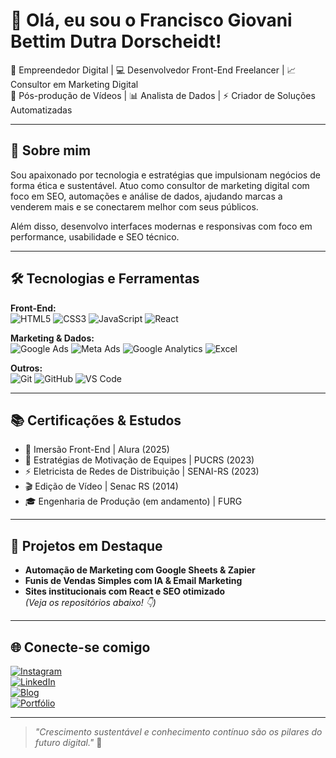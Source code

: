 # 👋 Olá, eu sou o Francisco Giovani Bettim Dutra Dorscheidt!

🎯 Empreendedor Digital | 💻 Desenvolvedor Front-End Freelancer | 📈 Consultor em Marketing Digital  
🎥 Pós-produção de Vídeos | 📊 Analista de Dados | ⚡ Criador de Soluções Automatizadas

---

## 🚀 Sobre mim

Sou apaixonado por tecnologia e estratégias que impulsionam negócios de forma ética e sustentável. Atuo como consultor de marketing digital com foco em SEO, automações e análise de dados, ajudando marcas a venderem mais e se conectarem melhor com seus públicos.

Além disso, desenvolvo interfaces modernas e responsivas com foco em performance, usabilidade e SEO técnico.

---

## 🛠️ Tecnologias e Ferramentas

**Front-End:**  
![HTML5](https://img.shields.io/badge/HTML5-E34F26?style=flat&logo=html5&logoColor=white)
![CSS3](https://img.shields.io/badge/CSS3-1572B6?style=flat&logo=css3&logoColor=white)
![JavaScript](https://img.shields.io/badge/JavaScript-F7DF1E?style=flat&logo=javascript&logoColor=black)
![React](https://img.shields.io/badge/React-20232A?style=flat&logo=react&logoColor=61DAFB)

**Marketing & Dados:**  
![Google Ads](https://img.shields.io/badge/Google%20Ads-4285F4?style=flat&logo=googleads&logoColor=white)
![Meta Ads](https://img.shields.io/badge/Meta%20Ads-000000?style=flat&logo=facebook&logoColor=white)
![Google Analytics](https://img.shields.io/badge/Analytics-E37400?style=flat&logo=googleanalytics&logoColor=white)
![Excel](https://img.shields.io/badge/Microsoft_Excel-217346?style=flat&logo=microsoftexcel&logoColor=white)

**Outros:**  
![Git](https://img.shields.io/badge/Git-F05032?style=flat&logo=git&logoColor=white)
![GitHub](https://img.shields.io/badge/GitHub-181717?style=flat&logo=github&logoColor=white)
![VS Code](https://img.shields.io/badge/VS%20Code-007ACC?style=flat&logo=visualstudiocode&logoColor=white)

---

## 📚 Certificações & Estudos

- 🚀 Imersão Front-End | Alura (2025)  
- 🧠 Estratégias de Motivação de Equipes | PUCRS (2023)  
- ⚡ Eletricista de Redes de Distribuição | SENAI-RS (2023)  
- 🎬 Edição de Vídeo | Senac RS (2014)  
- 🎓 Engenharia de Produção (em andamento) | FURG  

---

## 🧩 Projetos em Destaque

- **Automação de Marketing com Google Sheets & Zapier**  
- **Funis de Vendas Simples com IA & Email Marketing**  
- **Sites institucionais com React e SEO otimizado**  
*(Veja os repositórios abaixo! 👇)*

---

## 🌐 Conecte-se comigo

[![Instagram](https://img.shields.io/badge/@franciscodorscheidt-E4405F?style=flat&logo=instagram&logoColor=white)](https://www.instagram.com/franciscodorscheidt)  
[![LinkedIn](https://img.shields.io/badge/LinkedIn-0A66C2?style=flat&logo=linkedin&logoColor=white)](https://www.linkedin.com/in/seu-usuario)  
[![Blog](https://img.shields.io/badge/Blog-Marketing%20Digital-blue)](https://seublog.com)  
[![Portfólio](https://img.shields.io/badge/Portfólio-online-green)](https://seuportifolio.com)  

---

> _"Crescimento sustentável e conhecimento contínuo são os pilares do futuro digital."_ 🚀
